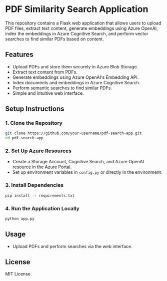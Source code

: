 # PDF Similarity Search Application

This repository contains a Flask web application that allows users to upload PDF files, extract text content, generate embeddings using Azure OpenAI, index the embeddings in Azure Cognitive Search, and perform vector searches to find similar PDFs based on content.

## **Features**

- Upload PDFs and store them securely in Azure Blob Storage.
- Extract text content from PDFs.
- Generate embeddings using Azure OpenAI's Embedding API.
- Index documents and embeddings in Azure Cognitive Search.
- Perform semantic searches to find similar PDFs.
- Simple and intuitive web interface.

## **Setup Instructions**

### **1. Clone the Repository**

```bash
git clone https://github.com/your-username/pdf-search-app.git
cd pdf-search-app
```

### **2. Set Up Azure Resources**

- Create a Storage Account, Cognitive Search, and Azure OpenAI resource in the Azure Portal.
- Set up environment variables in `config.py` or directly in the environment.

### **3. Install Dependencies**

```bash
pip install -r requirements.txt
```

### **4. Run the Application Locally**

```bash
python app.py
```

## **Usage**

- Upload PDFs and perform searches via the web interface.

## **License**

MIT License.
